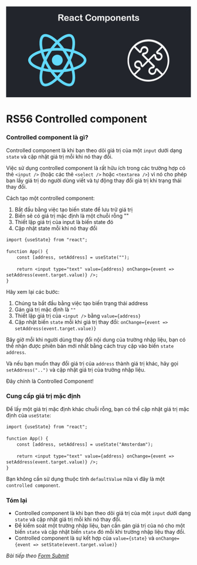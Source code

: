 
![Create-HTML-1](images/components.jpg) 

# RS56 Controlled component

### Controlled component là gì?

Controlled component là khi bạn theo dõi giá trị của một `input` dưới dạng `state` và cập nhật giá trị mỗi khi nó thay đổi.

Việc sử dụng controlled component là rất hữu ích trong các trường hợp có thẻ `<input />` (hoặc các thẻ `<select />` hoặc `<textarea />`) vì nó cho phép bạn lấy giá trị do người dùng viết và tự động thay đổi giá trị khi trạng thái thay đổi.

Cách tạo một controlled component:

1. Bắt đầu bằng việc tạo biến state để lưu trữ giá trị
2. Biến sẽ có giá trị mặc định là một chuỗi rỗng ""
3. Thiết lập giá trị của input là biến state đó
4. Cập nhật state mỗi khi nó thay đổi

```
import {useState} from "react";

function App() {
    const [address, setAddress] = useState("");

    return <input type="text" value={address} onChange={event => setAddress(event.target.value)} />;
}
```

Hãy xem lại các bước:

1. Chúng ta bắt đầu bằng việc tạo biến trạng thái address
2. Gán giá trị mặc định là `""`
3. Thiết lập giá trị của `<input />` bằng `value={address}`
4. Cập nhật biến `state` mỗi khi giá trị thay đổi: `onChange={event => setAddress(event.target.value)}`

Bây giờ mỗi khi người dùng thay đổi nội dung của trường nhập liệu, bạn có thể nhận được phiên bản mới nhất bằng cách truy cập vào biến `state address`.

Và nếu bạn muốn thay đổi giá trị của `address` thành giá trị khác, hãy gọi `setAddress("..")` và cập nhật giá trị của trường nhập liệu.

Đây chính là Controlled Component!

### Cung cấp giá trị mặc định

Để lấy một giá trị mặc định khác chuỗi rỗng, bạn có thể cập nhật giá trị mặc định của `useState`:

```
import {useState} from "react";

function App() {
    const [address, setAddress] = useState("Amsterdam");

    return <input type="text" value={address} onChange={event => setAddress(event.target.value)} />;
}
```

Bạn không cần sử dụng thuộc tính `defaultValue` nữa vì đây là một `controlled component`.

### Tóm lại

- Controlled component là khi bạn theo dõi giá trị của một `input` dưới dạng `state` và cập nhật giá trị mỗi khi nó thay đổi.
- Để kiểm soát một trường nhập liệu, bạn cần gán giá trị của nó cho một biến `state` và cập nhật biến `state` đó mỗi khi trường nhập liệu thay đổi.
- Controlled component là sự kết hợp của `value={state}` và `onChange={event => setState(event.target.value)}`

*Bài tiếp theo [Form Submit](/lesson/session/session_057_form_submit.md)*